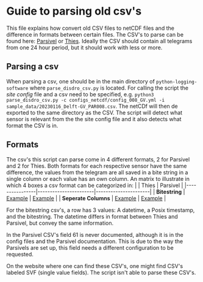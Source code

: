 # Guide to parsing old csv's

This file explains how convert old CSV files to netCDF files and the difference in formats between certain files. The CSV's to parse can be found here: [Parsivel](https://ruisdael.citg.tudelft.nl/parsivel) or [Thies](https://ruisdael.citg.tudelft.nl/thies/). Ideally the CSV should contain all telegrams from one 24 hour period, but it should work with less or more.


## Parsing a csv
When parsing a csv, one should be in the main directory of `python-logging-software` where `parse_disdro_csv.py` is located. For calling the script the *site config* file and a csv need to be specified, e.g. `python3 parse_disdro_csv.py -c configs_netcdf/config_008_GV.yml -i sample_data/20230116_Delft-GV_PAR008.csv`. The netCDf will then de exported to the same directory as the CSV. The script will detect what sensor is relevant from the the site config file and it also detects what format the CSV is in.

## Formats

The csv's this script can parse come in 4 different formats, 2 for Parsivel and 2 for Thies. Both formats for each respective sensor have the same difference, the values from the telegram are all saved in a bite string in a single column or each value has an own column. An matrix to illustrate in which 4 boxes a csv format can be categorized in:
|                | Thies | Parsivel   |
|----------------|-----------------------|----------------------|
| **Bitestring** |     [Example](https://ruisdael.citg.tudelft.nl/thies/Thies005_Cabauw/2021/M12/)      | [Example](https://ruisdael.citg.tudelft.nl/parsivel/PAR007_Cabauw_Tower/2023/202306/)      |
| **Seperate Columns**    |      [Example](https://ruisdael.citg.tudelft.nl/thies/Thies001_Green_Village/2021/202109/)     | [Example](https://ruisdael.citg.tudelft.nl/parsivel/PAR007_Cabauw_Tower/2023/202306/)    |


For the bitestring csv's, a row has 3 values: A datetime, a Posix timestamp, and the bitestring. The datetime differs in format between Thies and Parsivel, but convey the same information. 

In the Parsivel CSV's field 61 is never documented, although it is in the config files and the Parsivel documentation. This is due to the way the Parsivels are set up, this field needs a different configuration to be requested. 

On the website where one can find these CSV's, one might find CSV's labeled SVF (single value fields). The script isn't able to parse these CSV's.